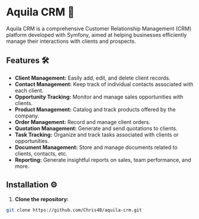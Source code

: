 # Aquila CRM 🚀

Aquila CRM is a comprehensive Customer Relationship Management (CRM) platform developed with Symfony, aimed at helping businesses efficiently manage their interactions with clients and prospects.

## Features 🛠️

- **Client Management:** Easily add, edit, and delete client records.
- **Contact Management:** Keep track of individual contacts associated with each client.
- **Opportunity Tracking:** Monitor and manage sales opportunities with clients.
- **Product Management:** Catalog and track products offered by the company.
- **Order Management:** Record and manage client orders.
- **Quotation Management:** Generate and send quotations to clients.
- **Task Tracking:** Organize and track tasks associated with clients or opportunities.
- **Document Management:** Store and manage documents related to clients, contacts, etc.
- **Reporting:** Generate insightful reports on sales, team performance, and more.

## Installation ⚙️

1. **Clone the repository:**

```bash
git clone https://github.com/Chris4B/aquila-crm.git
